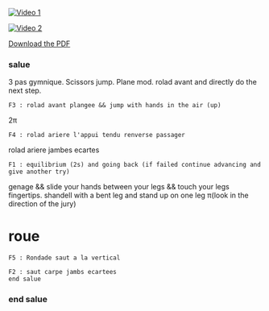 [![Video 1](https://img.youtube.com/vi/MjB-o1p-pqc/0.jpg)](https://youtu.be/MjB-o1p-pqc)

[![Video 2](https://img.youtube.com/vi/7kOdyMaK0cg/0.jpg)](https://youtu.be/7kOdyMaK0cg)

[Download the PDF](https://github.com/titanknis/bacsport/raw/main/bacsport.pdf)
### salue

3 pas gymnique.
Scissors jump.
Plane mod.
rolad avant and directly do the next step.
~~~
F3 : rolad avant plangee && jump with hands in the air (up) 
~~~
2π
~~~
F4 : rolad ariere l'appui tendu renverse passager
~~~
rolad ariere jambes ecartes
~~~
F1 : equilibrium (2s) and going back (if failed continue advancing and give another try)
~~~
genage && slide your hands between your legs && touch your legs fingertips.
shandell with a bent leg and stand up on one leg
π(look in the direction of the jury)
# roue
~~~
F5 : Rondade saut a la vertical 
~~~
~~~
F2 : saut carpe jambs ecartees
end salue
~~~
### end salue

